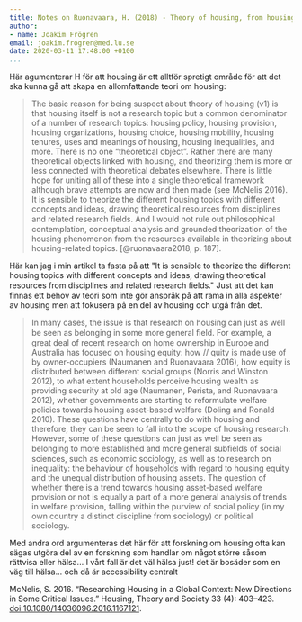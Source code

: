 ```yaml
---
title: Notes on Ruonavaara, H. (2018) - Theory of housing, from housing, about housing
author:
- name: Joakim Frögren
email: joakim.frogren@med.lu.se
date: 2020-03-11 17:48:00 +0100
...
```


Här agumenterar H för att housing är ett alltför spretigt område för att det ska kunna gå att skapa en allomfattande teori om housing:

> The basic reason for being suspect about theory of housing (v1) is that housing itself is not a research topic but a common denominator of a number of research topics: housing policy, housing provision, housing organizations, housing choice, housing mobility, housing tenures, uses and meanings of housing, housing inequalities, and more. There is no one “theoretical object”. Rather there are many theoretical objects linked with housing, and theorizing them is more or less connected with theoretical debates elsewhere. There is little hope for uniting all of these into a single theoretical framework although brave attempts are now and then made (see McNelis 2016). It is sensible to theorize the different housing topics with different concepts and ideas, drawing theoretical resources from disciplines and related research ﬁelds. And I would not rule out philosophical contemplation, conceptual analysis and grounded theorization of the housing phenomenon from the resources available in theorizing about housing-related topics. [@ruonavaara2018, p. 187].

Här kan jag i min artikel ta fasta på att "It is sensible to theorize the different housing topics with different concepts and ideas, drawing theoretical resources from disciplines and related research ﬁelds." Just att det kan finnas ett behov av teori som inte gör anspråk på att rama in alla aspekter av housing men att fokusera på en del av housing och utgå från det. 


> In many cases, the issue is that research on housing can just as well be seen as belonging in some more general ﬁeld. For example, a great deal of recent research on home ownership in Europe and Australia has focused on housing equity: how // quity is made use of by owner-occupiers (Naumanen and Ruonavaara 2016), how equity is distributed between different social groups (Norris and Winston 2012), to what extent households perceive housing wealth as providing security at old age (Naumanen, Perista, and Ruonavaara 2012), whether governments are starting to reformulate welfare policies towards housing asset-based welfare (Doling and Ronald 2010). These questions have centrally to do with housing and therefore, they can be seen to fall into the scope of housing research. However, some of these questions can just as well be seen as belonging to more established and more general subﬁelds of social sciences, such as economic sociology, as well as to research on inequality: the behaviour of households with regard to housing equity and the unequal distribution of housing assets. The question of whether there is a trend towards housing asset-based welfare provision or not is equally a part of a more general analysis of trends in welfare provision, falling within the purview of social policy (in my own country a distinct discipline from sociology) or political sociology.

Med andra ord argumenteras det här för att forskning om housing ofta kan sägas utgöra del av en forskning som handlar om något större såsom rättvisa eller hälsa... I vårt fall är det väl hälsa just! det är bosäder som en väg till hälsa... och då är accessibility centralt

McNelis, S. 2016. “Researching Housing in a Global Context: New Directions in Some Critical Issues.”
Housing, Theory and Society 33 (4): 403–423. <doi:10.1080/14036096.2016.1167121>.
